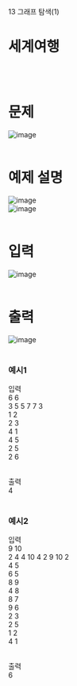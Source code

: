 13 그래프 탐색(1)
# 세계여행
<br>
<br>

# 문제 
![image](https://github.com/user-attachments/assets/2eb4d7e4-cef2-4c32-8669-cd82131cd9bb)  
<br>

# 예제 설명
![image](https://github.com/user-attachments/assets/08a0c157-fa45-4831-96c5-1a090485cdad)  
![image](https://github.com/user-attachments/assets/5b832cbe-c660-48c2-be42-7a5e027fe5b2)  
<br>

# 입력  
![image](https://github.com/user-attachments/assets/5e60265e-93c2-4048-bc2a-98332019db76)  
<br>

# 출력  
![image](https://github.com/user-attachments/assets/ead87c23-e624-4121-9cd7-6e66a64b05c2)  
<br>

### 예시1
입력  
6 6  
3 5 5 7 7 3  
1 2  
2 3  
4 1  
4 5  
2 5  
2 6  
<br>

출력  
4  
<br>

### 예시2
입력  
9 10  
2 4 4 10 4 2 9 10 2  
4 5  
6 5  
8 9  
4 8  
8 7  
9 6  
2 3  
2 5  
1 2  
4 1  
<br>

출력  
6  
<br>
